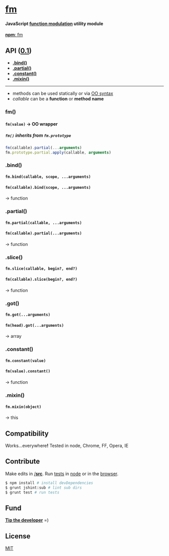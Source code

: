 # [fm](../../)
#### JavaScript [function modulation](#api) utility module
[<b>npm</b>: fm](https://www.npmjs.org/package/fm)

<a name="api"></a>
## API ([0.1](../../releases))

<a name="methods"></a>
- [<b>.bind()</b>](#bind)
- [<b>.partial()</b>](#partial)
- [<b>.constant()</b>](#constant)
- [<b>.mixin()</b>](#mixin)

* * *
- methods can be used statically or via [OO syntax](#oo)
- <var>callable</var> can be a <b>function</b> or <b>method name</b>

<a name="oo"></a>
### fm()
#### `fm(value)` &rarr; OO wrapper
##### `fm()` inherits from `fm.prototype`

```js
fm(callable).partial(...arguments)
fm.prototype.partial.apply(callable, arguments)
```

### .bind()
#### `fm.bind(callable, scope, ...arguments)`
#### `fm(callable).bind(scope, ...arguments)`
&rarr; function

### .partial()
#### `fm.partial(callable, ...arguments)`
#### `fm(callable).partial(...arguments)`
&rarr; function

### .slice()
#### `fm.slice(callable, begin?, end?)`
#### `fm(callable).slice(begin?, end?)`
&rarr; function

### .got()
#### `fm.got(...arguments)`
#### `fm(head).got(...arguments)`
&rarr; array

### .constant()
#### `fm.constant(value)`
#### `fm(value).constant()`
&rarr; function

### .mixin()
#### `fm.mixin(object)`
&rarr; this

## Compatibility

Works...everywhere<b>!</b> Tested in node, Chrome, FF, Opera, IE

## Contribute
Make edits in [/<b>src</b>](./src). Run [tests](test) in [node](#cli) or in the [browser](test/index.html).

<a name="cli"></a>
```sh
$ npm install # install devDependencies
$ grunt jshint:sub # lint sub dirs
$ grunt test # run tests
```

## Fund
<b>[Tip the developer](https://www.gittip.com/ryanve/)</b> =)

## License
[MIT](fm.js#L4)